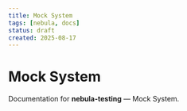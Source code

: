 ```yaml
---
title: Mock System
tags: [nebula, docs]
status: draft
created: 2025-08-17
---
```


# Mock System

Documentation for **nebula-testing** — Mock System.
